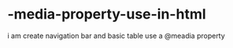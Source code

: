 # -media-property-use-in-html
i  am  create  navigation bar and  basic table use a @meadia property 

